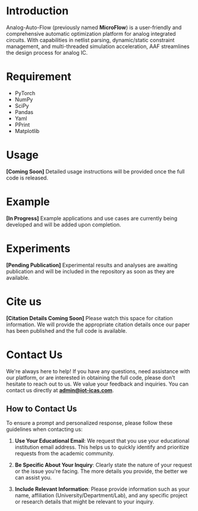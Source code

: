 # Introduction
Analog-Auto-Flow (previously named **MicroFlow**) is a user-friendly and comprehensive automatic optimization platform for analog integrated circuits. With capabilities in netlist parsing, dynamic/static constraint management, and multi-threaded simulation acceleration, AAF streamlines the design process for analog IC.


# Requirement
- PyTorch
- NumPy
- SciPy
- Pandas
- Yaml
- PPrint
- Matplotlib

# Usage
**[Coming Soon]** Detailed usage instructions will be provided once the full code is released.

# Example
**[In Progress]** Example applications and use cases are currently being developed and will be added upon completion.

# Experiments
**[Pending Publication]** Experimental results and analyses are awaiting publication and will be included in the repository as soon as they are available.

# Cite us
**[Citation Details Coming Soon]** Please watch this space for citation information. We will provide the appropriate citation details once our paper has been published and the full code is available.

# Contact Us

We're always here to help! If you have any questions, need assistance with our platform, or are interested in obtaining the full code, please don't hesitate to reach out to us. We value your feedback and inquiries. You can contact us directly at **admin@iot-icas.com**.

## How to Contact Us

To ensure a prompt and personalized response, please follow these guidelines when contacting us:

1. **Use Your Educational Email**: We request that you use your educational institution email address. This helps us to quickly identify and prioritize requests from the academic community.

2. **Be Specific About Your Inquiry**: Clearly state the nature of your request or the issue you're facing. The more details you provide, the better we can assist you.

3. **Include Relevant Information**: Please provide information such as your name, affiliation (University/Department/Lab), and any specific project or research details that might be relevant to your inquiry.
